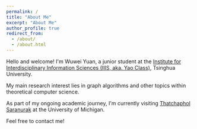 ```yaml
---
permalink: /
title: "About Me"
excerpt: "About Me"
author_profile: true
redirect_from: 
  - /about/
  - /about.html
---
```


Hello and welcome! I'm Wuwei Yuan, a junior student at the [Institute for Interdisciplinary Information Sciences (IIIS, aka. Yao Class)](https://iiis.tsinghua.edu.cn/en/), Tsinghua University. 

My main research interest lies in graph algorithms and other topics within theoretical computer science. 

As part of my ongoing academic journey, I'm currently visiting [Thatchaphol Saranurak](https://sites.google.com/site/thsaranurak/?pli=1) at the University of Michigan. 

Feel free to contact me!
